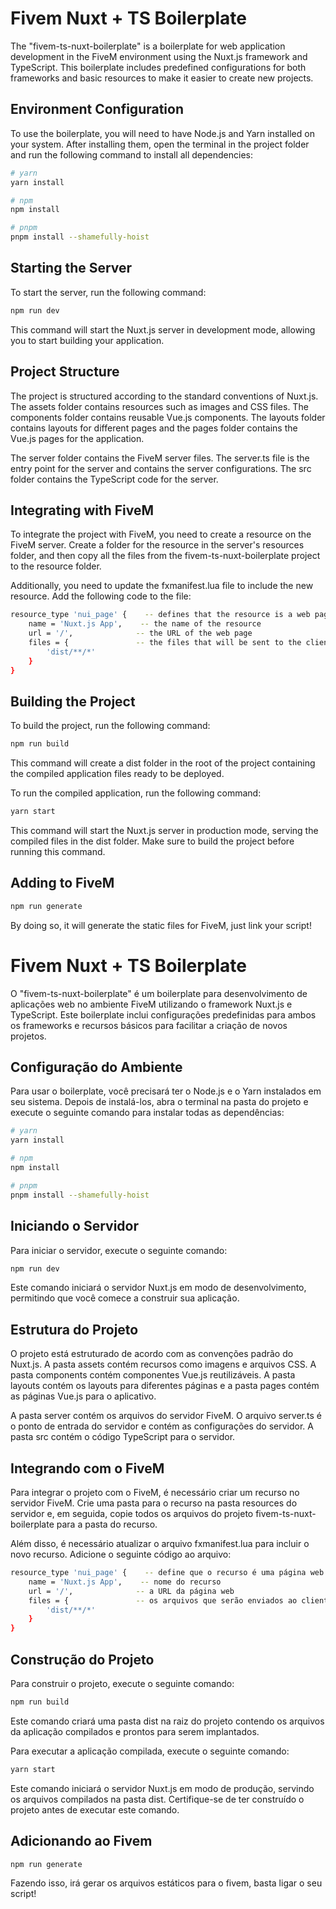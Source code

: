# Fivem Nuxt + TS Boilerplate

The "fivem-ts-nuxt-boilerplate" is a boilerplate for web application development in the FiveM environment using the Nuxt.js framework and TypeScript. This boilerplate includes predefined configurations for both frameworks and basic resources to make it easier to create new projects.

## Environment Configuration

To use the boilerplate, you will need to have Node.js and Yarn installed on your system. After installing them, open the terminal in the project folder and run the following command to install all dependencies:

```bash
# yarn
yarn install

# npm
npm install

# pnpm
pnpm install --shamefully-hoist
```

## Starting the Server

To start the server, run the following command:

```bash
npm run dev
```

This command will start the Nuxt.js server in development mode, allowing you to start building your application.

## Project Structure

The project is structured according to the standard conventions of Nuxt.js. The assets folder contains resources such as images and CSS files. The components folder contains reusable Vue.js components. The layouts folder contains layouts for different pages and the pages folder contains the Vue.js pages for the application.

The server folder contains the FiveM server files. The server.ts file is the entry point for the server and contains the server configurations. The src folder contains the TypeScript code for the server.

## Integrating with FiveM

To integrate the project with FiveM, you need to create a resource on the FiveM server. Create a folder for the resource in the server's resources folder, and then copy all the files from the fivem-ts-nuxt-boilerplate project to the resource folder.

Additionally, you need to update the fxmanifest.lua file to include the new resource. Add the following code to the file:

```bash
resource_type 'nui_page' {    -- defines that the resource is a web page
    name = 'Nuxt.js App',    -- the name of the resource
    url = '/',              -- the URL of the web page
    files = {               -- the files that will be sent to the client
        'dist/**/*'
    }
}
```

## Building the Project

To build the project, run the following command:

```bash
npm run build
```

This command will create a dist folder in the root of the project containing the compiled application files ready to be deployed.

To run the compiled application, run the following command:

```bash
yarn start
```

This command will start the Nuxt.js server in production mode, serving the compiled files in the dist folder. Make sure to build the project before running this command.

## Adding to FiveM

```bash
npm run generate
```

By doing so, it will generate the static files for FiveM, just link your script!

# Fivem Nuxt + TS Boilerplate

O "fivem-ts-nuxt-boilerplate" é um boilerplate para desenvolvimento de aplicações web no ambiente FiveM utilizando o framework Nuxt.js e TypeScript. Este boilerplate inclui configurações predefinidas para ambos os frameworks e recursos básicos para facilitar a criação de novos projetos.

## Configuração do Ambiente

Para usar o boilerplate, você precisará ter o Node.js e o Yarn instalados em seu sistema. Depois de instalá-los, abra o terminal na pasta do projeto e execute o seguinte comando para instalar todas as dependências:

```bash
# yarn
yarn install

# npm
npm install

# pnpm
pnpm install --shamefully-hoist
```

## Iniciando o Servidor

Para iniciar o servidor, execute o seguinte comando:

```bash
npm run dev
```

Este comando iniciará o servidor Nuxt.js em modo de desenvolvimento, permitindo que você comece a construir sua aplicação.

## Estrutura do Projeto

O projeto está estruturado de acordo com as convenções padrão do Nuxt.js. A pasta assets contém recursos como imagens e arquivos CSS. A pasta components contém componentes Vue.js reutilizáveis. A pasta layouts contém os layouts para diferentes páginas e a pasta pages contém as páginas Vue.js para o aplicativo.

A pasta server contém os arquivos do servidor FiveM. O arquivo server.ts é o ponto de entrada do servidor e contém as configurações do servidor. A pasta src contém o código TypeScript para o servidor.

## Integrando com o FiveM

Para integrar o projeto com o FiveM, é necessário criar um recurso no servidor FiveM. Crie uma pasta para o recurso na pasta resources do servidor e, em seguida, copie todos os arquivos do projeto fivem-ts-nuxt-boilerplate para a pasta do recurso.

Além disso, é necessário atualizar o arquivo fxmanifest.lua para incluir o novo recurso. Adicione o seguinte código ao arquivo:

```bash
resource_type 'nui_page' {    -- define que o recurso é uma página web
    name = 'Nuxt.js App',    -- nome do recurso
    url = '/',              -- a URL da página web
    files = {               -- os arquivos que serão enviados ao cliente
        'dist/**/*'
    }
}
```

## Construção do Projeto

Para construir o projeto, execute o seguinte comando:

```bash
npm run build
```

Este comando criará uma pasta dist na raiz do projeto contendo os arquivos da aplicação compilados e prontos para serem implantados.

Para executar a aplicação compilada, execute o seguinte comando:

```bash
yarn start
```

Este comando iniciará o servidor Nuxt.js em modo de produção, servindo os arquivos compilados na pasta dist. Certifique-se de ter construído o projeto antes de executar este comando.

## Adicionando ao Fivem

```bash
npm run generate
```

Fazendo isso, irá gerar os arquivos estáticos para o fivem, basta ligar o seu script!
